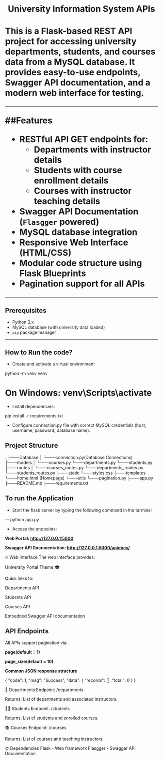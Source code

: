 <h1 align = "center">University Information System APIs<h1>
This is a Flask-based REST API project for accessing university departments, students, and courses data from a MySQL database.  
It provides easy-to-use endpoints, Swagger API documentation, and a modern web interface for testing.

---
##Features
- RESTful API GET endpoints for:
  - **Departments** with instructor details
  - **Students** with course enrollment details
  - **Courses** with instructor teaching details
- **Swagger API Documentation** (`Flasgger` powered)
- **MySQL database** integration
- **Responsive Web Interface** (HTML/CSS)
- Modular code structure using Flask **Blueprints**
- Pagination support for all APIs

---

## Prerequisites

- Python 3.x
- MySQL database (with university data loaded)
- `pip` package manager

---
## How to Run the code?

- Create and activate a virtual environment

python -m venv venv
# On Windows: venv\Scripts\activate

- Install dependencies:
 
 pip install -r requirements.txt

- Configure connection.py file with correct MySQL credentials (host, username, password, database name).


## Project Structure
.
├───Database
│   └───connection.py(Database Connections)
├───models
│   └───courses.py
    └───departments.py
    └───students.py
├───routes
│   └───courses_routes.py
    └───departments_routes.py
    └───students_routes.py
├───static
    └───styles.css
├───templates
    └───home.html (Homepage)
└───utils
    └───pagination.py
├───app.py
├───README.md
├───requirements.txt


## To run the Application

- Start the flask server by typing the following command in the terminal

-- python app.py

- Access the endpoints:

**Web Portal: http://127.0.0.1:5000**

**Swagger API Documentation: http://127.0.0.1:5000/apidocs/**

🔥 Web Interface
The web interface provides:

University Portal Theme 🎓

Quick links to:

Departments API

Students API

Courses API

Embedded Swagger API documentation

## API Endpoints

All APIs support pagination via:

**page(default = 1)**

**page_size(default = 10)**

**Common JSON response structure**

{
  "code": 1,
  "msg": "Success",
  "data": {
    "records": [],
    "total": 0
  }
}

🧬 Departments
Endpoint: /departments

Returns: List of departments and associated instructors.

🧑‍🏫 Students
Endpoint: /students

Returns: List of students and enrolled courses.

📚 Courses
Endpoint: /courses

Returns: List of courses and teaching instructors.

⚙️ Dependencies
Flask - Web framework
Flasgger - Swagger API Documentation